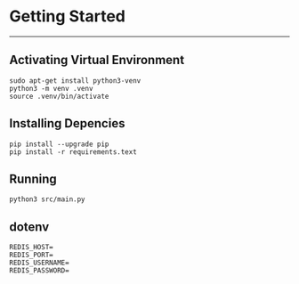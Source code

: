 # Getting Started

---

## Activating Virtual Environment

```
sudo apt-get install python3-venv
python3 -m venv .venv
source .venv/bin/activate
```

## Installing Depencies

```
pip install --upgrade pip
pip install -r requirements.text
```

## Running

```
python3 src/main.py
```

## dotenv

```
REDIS_HOST=
REDIS_PORT=
REDIS_USERNAME=
REDIS_PASSWORD=
```

